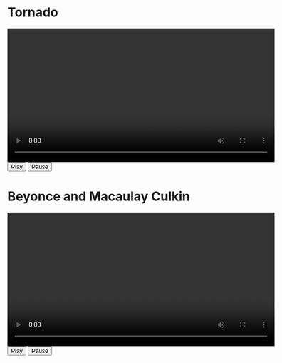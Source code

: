 
<!DOCTYPE html>
<html lang="en">
<head>
  <meta charset="UTF-8">
  <meta name="viewport" content="width=device-width, initial-scale=1.0">
  <title>AI Videos</title>
</head>
<body>
  <h1>Tornado</h1>
  
  <!-- Video element -->
  <video id="myVideo" width="600" controls>
    <source src="333923407231242244.mp4" type="video/mp4">
    
    Your browser does not support the video tag.
  </video>

  <!-- Buttons to control the video -->
  <br>
  <button onclick="playVideo()">Play</button>
  <button onclick="pauseVideo()">Pause</button>


<h1>Beyonce and Macaulay Culkin </h1>
  
  <!-- Video element -->
  <video id="myVideo_2" width="600" controls>
    <source src="333735085892505603.mp4" type="video/mp4">
    
    Your browser does not support the video tag.
  </video>

  <!-- Buttons to control the video -->
  <br>
  <button onclick="playVideo_2()">Play</button>
  <button onclick="pauseVideo_2()">Pause</button>





  
  
  <script>
    // Get the video element
    const video = document.getElementById('myVideo');

const video_2 = document.getElementById('myVideo_2');
    // Function to play the video
    function playVideo() {
      video.play();
    }

    // Function to pause the video
    function pauseVideo() {
      video.pause();
    }

    // Function to play the video
    function playVideo_2() {
      video_2.play();
    }

    // Function to pause the video
    function pauseVideo_2() {
      video_2.pause();
    }
    
    
  </script>
</body>

</html>
